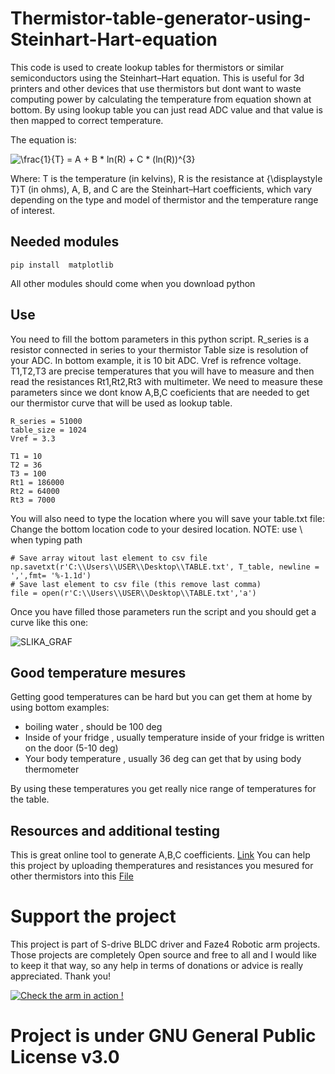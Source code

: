 # Thermistor-table-generator-using-Steinhart-Hart-equation

This code is used to create lookup tables for thermistors or similar semiconductors using the Steinhart–Hart equation.
This is useful for 3d printers and other devices that use thermistors but dont want to waste computing power by calculating the temperature
from equation shown at bottom. By using lookup table you can just read ADC value and that value is then mapped to correct temperature.

The equation is:

<img src="https://latex.codecogs.com/gif.latex?\frac{1}{T}&space;=&space;A&space;&plus;&space;B&space;*&space;ln(R)&space;&plus;&space;C&space;*&space;(ln(R))^{3}" title="\frac{1}{T} = A + B * ln(R) + C * (ln(R))^{3}" />

Where:
T is the temperature (in kelvins),
R is the resistance at {\displaystyle T}T (in ohms),
A, B, and C are the Steinhart–Hart coefficients, which vary depending on the type and model of thermistor and the temperature range of interest.

Needed modules
------------------

    pip install  matplotlib
     
All other modules should come when you download python

Use
------------------
You need to fill the bottom parameters in this python script.
R_series is a resistor connected in series to your thermistor
Table size is resolution of your ADC. In bottom example, it is 10 bit ADC.
Vref is refrence voltage.
T1,T2,T3 are precise temperatures that you will have to measure and then read the resistances 
Rt1,Rt2,Rt3 with multimeter. We need to measure these parameters since we dont know A,B,C coeficients 
that are needed to get our thermistor curve that will be used as lookup table.

    R_series = 51000
    table_size = 1024
    Vref = 3.3

    T1 = 10 
    T2 = 36 
    T3 = 100 
    Rt1 = 186000
    Rt2 = 64000
    Rt3 = 7000
    
You will also need to type the location where you will save your table.txt file:
Change the bottom location code to your desired location. 
NOTE: use \\ when typing path

    # Save array witout last element to csv file
    np.savetxt(r'C:\\Users\\USER\\Desktop\\TABLE.txt', T_table, newline = ',',fmt= '%-1.1d')
    # Save last element to csv file (this remove last comma)
    file = open(r'C:\\Users\\USER\\Desktop\\TABLE.txt','a')
    
Once you have filled those parameters run the script and you should get a curve like this one:

![SLIKA_GRAF](https://user-images.githubusercontent.com/30388414/88311112-c9617680-cd10-11ea-9486-d5791e843893.png)


Good temperature mesures
------------------------
Getting good temperatures can be hard but you can get them at home by using bottom examples:

* boiling water , should be 100 deg
* Inside of your fridge , usually temperature inside of your fridge is written on the door (5-10 deg)
* Your body temperature , usually 36 deg can get that by using body thermometer

By using these temperatures you get really nice range of temperatures for the table.

Resources and additional testing
--------------------------------

This is great online tool to generate A,B,C coefficients. [Link](https://www.thinksrs.com/downloads/programs/therm%20calc/ntccalibrator/ntccalculator.html)
You can help this project by uploading themperatures and resistances you mesured for other thermistors into this [File](https://www.thinksrs.com/downloads/programs/therm%20calc/ntccalibrator/ntccalculator.html)


# Support the project

This project is part of S-drive BLDC driver and Faze4 Robotic arm projects. 
Those projects are completely Open source and free to all and I would like to keep it that way, so any help in terms of donations or advice is really appreciated. Thank you!

[![Check the arm in action !](https://user-images.githubusercontent.com/30388414/86798915-a036ba00-c071-11ea-824d-4456f2cdf797.png)](https://paypal.me/PCrnjak?locale.x=en_US)

# Project is under GNU General Public License v3.0
